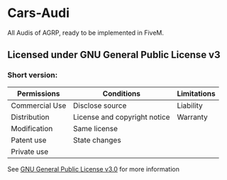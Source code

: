 # Cars-Audi
All Audis of AGRP, ready to be implemented in FiveM.


## Licensed under GNU General Public License v3
### Short version:
|	Permissions	|	Conditions	|	Limitations	|
|-----------------------|-----------------------|-----------------------|
| Commercial Use	| Disclose source	| Liability		|
| Distribution		| License and copyright notice	| Warranty	|
| Modification		| Same license		|			|
| Patent use		| State changes		|			|
| Private use		|			|			|

See [GNU General Public License v3.0](https://choosealicense.com/licenses/gpl-3.0/) for more information
